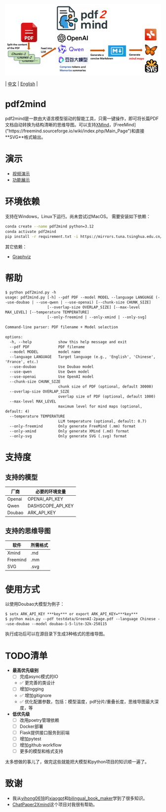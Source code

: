 ![图片描述](misc/pdf2mind.png)


| [中文](README.CN.md) | [English](README.md) |

# pdf2mind
pdf2mind是一款由大语言模型驱动的智能工具，只需一键操作，即可将长篇PDF文档自动转换为结构清晰的思维导图。可以支持[XMind]("https://xmind.cn/")，[FreeMind]("https://freemind.sourceforge.io/wiki/index.php/Main_Page")和直接**SVG**格式输出。

# 演示
- [视频演示](https://www.youtube.com/watch?v=3JGv0MA77Qs)
- [功能展示](testdata/GreenAI-13Page.pdf_20250413151347.svg)
# 环境依赖
支持在Windows，Linux下运行。尚未尝试过MacOS。
需要安装如下依赖：
``` bash
conda create --name pdf2mind python=3.12
conda activate pdf2mind
pip install -r requirement.txt -i https://mirrors.tuna.tsinghua.edu.cn/pypi/web/simple
```
其它依赖：
- [Graphviz](https://graphviz.org/)

# 帮助
```
$ python pdf2mind.py -h
usage: pdf2mind.py [-h] --pdf PDF --model MODEL --language LANGUAGE (--use-doubao | --use-qwen | --use-openai) [--chunk-size CHUNK_SIZE]
                   [--overlap-size OVERLAP_SIZE] [--max-level MAX_LEVEL] [--temperature TEMPERATURE]
                   [--only-freemind | --only-xmind | --only-svg]

Command-line parser: PDF filename + Model selection

options:
  -h, --help            show this help message and exit
  --pdf PDF             PDF filename
  --model MODEL         model name
  --language LANGUAGE   Target language (e.g., 'English', 'Chinese', 'France', etc.)
  --use-doubao          Use Doubao model
  --use-qwen            Use Qwen model
  --use-openai          Use OpenAI model
  --chunk-size CHUNK_SIZE
                        chunk size of PDF (optional, default 30000)
  --overlap-size OVERLAP_SIZE
                        overlap size of PDF (optional, default 1000)
  --max-level MAX_LEVEL
                        maximum level for mind maps (optional, default: 4)
  --temperature TEMPERATURE
                        LLM temperature (optional, default: 0.7)
  --only-freemind       Only generate FreeMind (.mm) format
  --only-xmind          Only generate XMind (.md) format
  --only-svg            Only generate SVG (.svg) format

```
# 支持度
## 支持的模型

| 厂商 | 必要的环境变量 |
| --- | --- |
| Openai | OPENAI_API_KEY |
| Qwen | DASHSCOPE_API_KEY |
| Doubao | ARK_API_KEY |

## 支持的思维导图
| 软件 | 所需格式 |
| --- | --- |
| Xmind | .md |
| Freemind | .mm |
| SVG | .svg |

# 使用方式
以使用Doubao大模型为例子：
```
$ setx ARK_API_KEY ***key*** or export ARK_API_KEY=***key***
$ python main.py --pdf testdata/GreenAI-2page.pdf --language Chinese --use-doubao --model doubao-1-5-lite-32k-250115
```
执行成功后可以在源目录下生成3种格式的思维导图。

# TODO清单

- **最高优先级别**
    * [ ] 完成async模式的IO
    * ✅ 更完善的类设计
    * [ ] 增加logging
    * ✅ 增加gitignore
    * ✅ 优化配置参数，包括：模型温度，pdf分片/重叠长度，思维导图最大深度，等
- **低优先级**
    * [ ] 改用poetry管理依赖
    * [ ] Docker部署
    * [ ] Flask提供接口服务到前端
    * [ ] 增加pytest
    * [ ] 增加github workflow
    * [ ] 更多的模型和格式支持

太多想做的事儿了，做完这些就能把大模型和python项目的知识顺一遍了。

# 致谢
- 我从[yihong0618](https://github.com/yihong0618/)的[xiaogpt](https://github.com/yihong0618/xiaogpt)和[bilingual_book_maker](https://github.com/yihong0618/bilingual_book_maker)学到了很多知识。
- [ChatPaper2Xmind](https://github.com/MasterYip/ChatPaper2Xmind)这个项目对我很有帮助。
